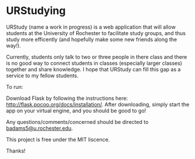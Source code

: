 URStudying
==========

URStudy (name a work in progress) is a web application that will allow students at the University of Rochester to facilitate 
study groups, and thus study more efficently (and hopefully make some new friends along the way!). 

Currently, students only talk to two or three people in there class and there is no good way to connect students in classes (especially larger classes) 
together and share knowledge. I hope that URStudy can fill this gap as a service to my fellow students.

To run:

Download Flask by following the instructions here: http://flask.pocoo.org/docs/installation/. After downloading, simply start the app on your virtual engine, and you should be good to go! 

Any questions/comments/concerned should be directed to badams5@u.rochester.edu.

This project is free under the MIT liscence.

Thanks!

